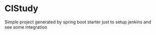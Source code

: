 # CIStudy
Simple project generated by spring boot starter just to setup jenkins and see some integration
